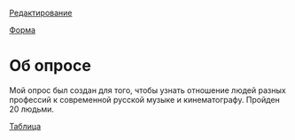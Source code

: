 [Редактирование](https://docs.google.com/forms/d/1BXJFiMT9gD2zZJhtgeU7qkjTFNPoqHBd1hqmabjeBv0/edit?usp=sharing)

[Форма](https://docs.google.com/forms/d/1BXJFiMT9gD2zZJhtgeU7qkjTFNPoqHBd1hqmabjeBv0/edit)

# Об опросе
Мой опрос был создан для того, чтобы узнать отношение людей разных профессий к современной русской музыке и кинематографу.
Пройден 20 людьми.

[Таблица](https://docs.google.com/spreadsheets/d/1rgNBxUCErsBMCdkjo1b1m-ojyWOETN_pzpoeAKrx_aU/edit?usp=sharing)
